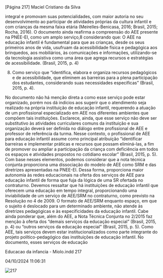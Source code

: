 [Página 217]
Maciel Cristiano da Silva

integral e promovam suas potencialidades, com maior autoria no seu
desenvolvimento ao participar de atividades próprias da cultura infantil e com crianças da mesma faixa etária (Meirelles-Benicasa, 2016;
Brasil, 2015; Rocha, 2016).
O documento ainda reafirma a compreensão do AEE presente na
PNEE-EI, como um amplo serviço,8 considerando que:
O AEE na educação infantil é fundamental para que as
crianças, desde os seus primeiros anos de vida, usufruam
da acessibilidade física e pedagógica aos brinquedos, aos
mobiliários, às comunicações e informações, utilizando-se
da tecnologia assistiva como uma área que agrega recursos e
estratégias de acessibilidade.
(Brasil, 2015, p. 4)

8. Como serviço que “identifica, elabora
e organiza recursos pedagógicos e
de acessibilidade, que eliminem as
barreiras para a plena participação
dos estudantes, considerando suas
necessidades específicas” (Brasil,
2015, p. 4).

No documento não há menção direta a como esse serviço pode
estar organizado, porém nos dá indícios aos sugerir que o atendimento
seja realizado na própria instituição de educação infantil, requerendo
a atuação de um profissional especializado em AEE nos diferentes ambientes que compõem tais instituições. Esclarece, ainda, que esse serviço não deve ser substitutivo às atividades curriculares comuns da
instituição e sua organização deverá ser definida no diálogo entre profissional de AEE e professor de referência da turma.
Nesse contexto, o profissional de AEE para educação infantil assume como principal atribuição “identificar barreiras e implementar
práticas e recursos que possam eliminá-las, a fim de promover ou ampliar a participação da criança com deficiência em todos os espaços e
atividades propostos no cotidiano escolar” (Brasil, 2015, p. 5).
Com base nesses elementos, podemos considerar que a nota técnica conjunta proporciona uma dissociação do modelo de AEE como
SRM e das diretrizes apresentadas na PNEE-EI. Dessa forma, proporciona maior autonomia às redes educacionais na oferta dos serviços
de AEE para educação infantil de forma que fuja da lógica de uma SR
ofertada no contraturno.
Devemos ressaltar que há instituições de educação infantil que oferecem uma educação em tempo integral, proporcionando uma inviabilidade de um serviço de AEE/SRM no contraturno, como previsto na
Resolução no 4 de 2009. O formato de AEE/SRM enquanto espaço, em
que o sujeito é deslocado para um determinado ambiente, não atende
às diretrizes pedagógicas e às especificidades da educação infantil.
Cabe ainda ponderar que, além do AEE, a Nota Técnica Conjunta no
2/2015 faz menção à oferta dos “demais serviços da educação especial”
(Brasil, 2015, p. 4) ou “outros serviços da educação especial” (Brasil,
2015, p. 5). Como AEE, tais serviços devem estar institucionalizados
como parte integrante do projeto político-pedagógico das instituições de educação infantil. No documento, esses serviços de educação


Educacao da infancia - Miolo.indd 217

04/10/2024 11:06:31

![217](./img/page_217-01.jpg)
